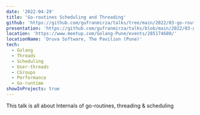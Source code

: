```yaml
---
date: '2022-04-29'
title: 'Go-routines Scheduling and Threading'
github: 'https://github.com/gufranmirza/talks/tree/main/2022/03-go-routines-scheduling'
presentation: 'https://github.com/gufranmirza/talks/blob/main/2022/03-go-routines-scheduling/slides/Goroutines%20%20demystified.pdf'
location: 'https://www.meetup.com/Golang-Pune/events/285174680/'
locationName: 'Druva Software, The Pavilion (Pune)'
tech:
  - Golang
  - Threads
  - Scheduling
  - User-threads
  - CGroups
  - Performance
  - Go-runtime
showInProjects: true
---
```


This talk is all about Internals of go-routines, threading & scheduling
